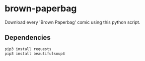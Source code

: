 # brown-paperbag
Download every 'Brown Paperbag' comic using this python script. 

## Dependencies
```bash
pip3 install requests
pip3 install beautifulsoup4
```

